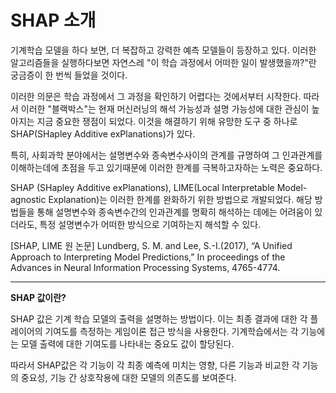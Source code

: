 # SHAP 소개

기계학습 모델을 하다 보면, 더 복잡하고 강력한 예측 모델들이 등장하고 있다. 이러한 알고리즘들을 실행하다보면 자연스레 "이 학습 과정에서 어떠한 일이 발생했을까?"란 궁금증이 한 번씩 들었을 것이다.

이러한 의문은 학습 과정에서 그 과정을 확인하기 어렵다는 것에서부터 시작한다. 따라서 이러한 "블랙박스"는 현재 머신러닝의 해석 가능성과 설명 가능성에 대한 관심이 높아지는 지금 중요한 쟁점이 되었다. 이것을 해결하기 위해 유망한 도구 중 하나로 SHAP(SHapley Additive exPlanations)가 있다. 

특히, 사회과학 분야에서는 설명변수와 종속변수사이의 관계를 규명하여 그 인과관계를 이해하는데에 초점을 두고 있기때문에 이러한 한계를 극복하고자하는 노력은 중요하다.

SHAP (SHapley Additive exPlanations), LIME(Local Interpretable Model-agnostic Explanation)는 이러한 한계를 완화하기 위한 방법으로 개발되었다. 해당 방법들을 통해 설명변수와 종속변수간의 인과관계를 명확히 해석하는 데에는 어려움이 있더라도, 특정 설명변수가 어떠한 방식으로 기여하는지 해석할 수 있다.

[SHAP, LIME 원 논문] Lundberg, S. M. and Lee, S.-I.(2017), “A Unified Approach to Interpreting Model Predictions,” In proceedings of the Advances in Neural Information Processing Systems, 4765-4774.

-------------------------
**SHAP 값이란?**  

SHAP 값은 기계 학습 모델의 출력을 설명하는 방법이다. 이는 최종 결과에 대한 각 플레이어의 기여도를 측정하는 게임이론 접근 방식을 사용한다. 기계학습에서는 각 기능에는 모델 출력에 대한 기여도를 나타내는 중요도 값이 할당된다.

따라서 SHAP값은 각 기능이 각 최종 예측에 미치는 영향, 다른 기능과 비교한 각 기능의 중요성, 기능 간 상호작용에 대한 모델의 의존도를 보여준다.

